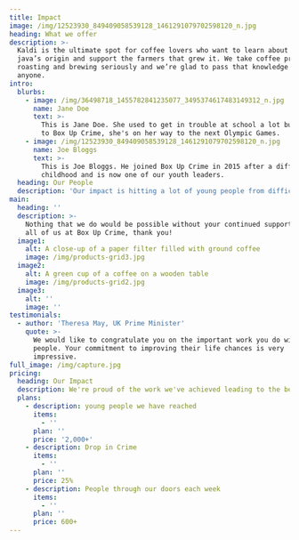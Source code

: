 ```yaml
---
title: Impact
image: /img/12523930_849409058539128_1461291079702598120_n.jpg
heading: What we offer
description: >-
  Kaldi is the ultimate spot for coffee lovers who want to learn about their
  java’s origin and support the farmers that grew it. We take coffee production,
  roasting and brewing seriously and we’re glad to pass that knowledge to
  anyone.
intro:
  blurbs:
    - image: /img/36498718_1455782841235077_3495374617483149312_n.jpg
      name: Jane Doe
      text: >-
        This is Jane Doe. She used to get in trouble at school a lot but thanks
        to Box Up Crime, she's on her way to the next Olympic Games. 
    - image: /img/12523930_849409058539128_1461291079702598120_n.jpg
      name: Joe Bloggs
      text: >-
        This is Joe Bloggs. He joined Box Up Crime in 2015 after a difficult
        childhood and is now one of our youth leaders. 
  heading: Our People
  description: 'Our impact is hitting a lot of young people from difficult backgrounds. '
main:
  heading: ''
  description: >-
    Nothing that we do would be possible without your continued support. From
    all of us at Box Up Crime, thank you!
  image1:
    alt: A close-up of a paper filter filled with ground coffee
    image: /img/products-grid3.jpg
  image2:
    alt: A green cup of a coffee on a wooden table
    image: /img/products-grid2.jpg
  image3:
    alt: ''
    image: ''
testimonials:
  - author: 'Theresa May, UK Prime Minister'
    quote: >-
      We would like to congratulate you on the important work you do with young
      people. Your commitment to improving their life chances is very
      impressive.
full_image: /img/capture.jpg
pricing:
  heading: Our Impact
  description: We're proud of the work we've achieved leading to the below results
  plans:
    - description: young people we have reached
      items:
        - ''
      plan: ''
      price: '2,000+'
    - description: Drop in Crime
      items:
        - ''
      plan: ''
      price: 25%
    - description: People through our doors each week
      items:
        - ''
      plan: ''
      price: 600+
---
```


